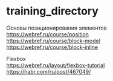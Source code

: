 # training_directory

Основы позиционирования элементов  
https://webref.ru/course/position  
https://webref.ru/course/block-model  
https://webref.ru/course/block-inline  

Flexbox  
https://webref.ru/layout/flexbox-tutorial  
https://habr.com/ru/post/467049/  
